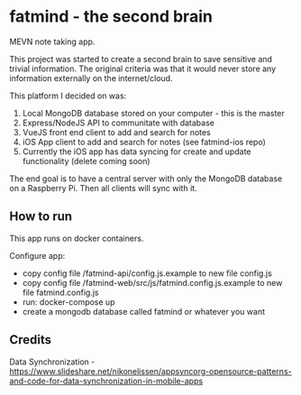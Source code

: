 # fatmind - the second brain
MEVN note taking app.

This project was started to create a second brain to save sensitive and trivial information. The original criteria was that it would never store any information externally on the internet/cloud. 

This platform I decided on was:
1. Local MongoDB database stored on your computer - this is the master 
2. Express/NodeJS API to communitate with database
3. VueJS front end client to add and search for notes
4. iOS App client to add and search for notes (see fatmind-ios repo)
5. Currently the iOS app has data syncing for create and update functionality (delete coming soon)

The end goal is to have a central server with only the MongoDB database on a Raspberry Pi. Then all clients will sync with it. 

## How to run
This app runs on docker containers.

Configure app:
- copy config file /fatmind-api/config.js.example to new file config.js 
- copy config file /fatmind-web/src/js/fatmind.config.js.example to new file fatmind.config.js
- run:  docker-compose up
- create a mongodb database called fatmind or whatever you want

## Credits
Data Synchronization - https://www.slideshare.net/nikonelissen/appsyncorg-opensource-patterns-and-code-for-data-synchronization-in-mobile-apps